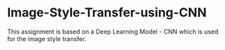 # Image-Style-Transfer-using-CNN
This assignment is based on a Deep Learning Model - CNN which is used for the image style transfer.
